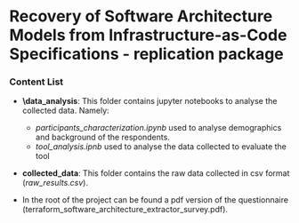 # Recovery of Software Architecture Models from Infrastructure-as-Code Specifications - replication package

### Content List

* **\data_analysis**: This folder contains jupyter notebooks to analyse the collected data.
Namely:
  * _participants_characterization.ipynb_ used to analyse demographics and background of the respondents.
  * _tool_analysis.ipnb_ used to analyse the data collected to evaluate the tool
    
* **collected\_data**: This folder contains the raw data collected in csv format (_raw_results.csv_). 
    
* In the root of the project can be found a pdf version of the questionnaire (terraform_software_architecture_extractor_survey.pdf). 


